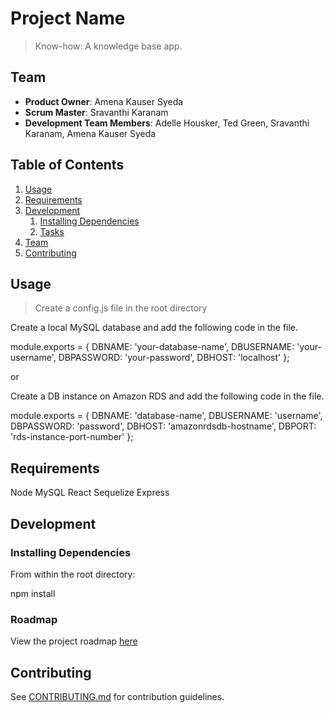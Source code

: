 # Project Name

> Know-how: A knowledge base app.

## Team

  - __Product Owner__: Amena Kauser Syeda
  - __Scrum Master__: Sravanthi Karanam
  - __Development Team Members__: Adelle Housker, Ted Green, Sravanthi Karanam, Amena Kauser Syeda

## Table of Contents

1. [Usage](#Usage)
1. [Requirements](#requirements)
1. [Development](#development)
    1. [Installing Dependencies](#installing-dependencies)
    1. [Tasks](#tasks)
1. [Team](#team)
1. [Contributing](#contributing)

## Usage

> Create a config.js file in the root directory

Create a local MySQL database and add the following code in the file.

module.exports = {
  DBNAME: 'your-database-name',
  DBUSERNAME: 'your-username',
  DBPASSWORD: 'your-password',
  DBHOST: 'localhost'
};

or

Create a DB instance on Amazon RDS and add the following code in the file.

module.exports = {
  DBNAME: 'database-name',
  DBUSERNAME: 'username',
  DBPASSWORD: 'password',
  DBHOST: 'amazonrdsdb-hostname',
  DBPORT: 'rds-instance-port-number'
};

## Requirements

Node
MySQL
React
Sequelize
Express

## Development

### Installing Dependencies

From within the root directory:

npm install

### Roadmap

View the project roadmap [here](LINK_TO_PROJECT_ISSUES)


## Contributing

See [CONTRIBUTING.md](_CONTRIBUTING.md) for contribution guidelines.
